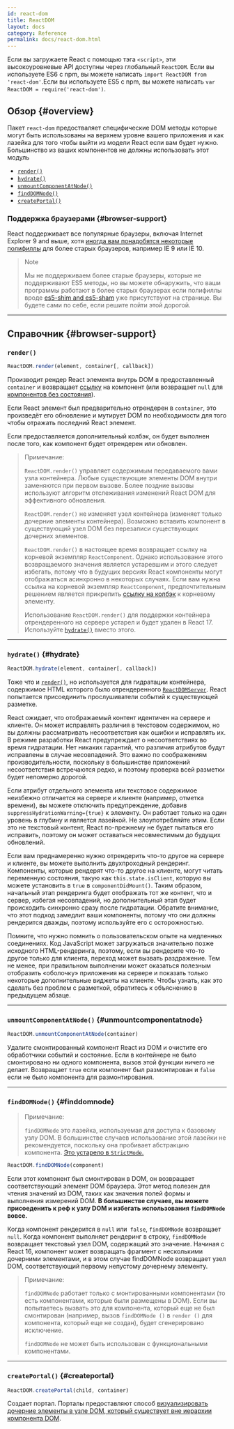 ```yaml
---
id: react-dom
title: ReactDOM
layout: docs
category: Reference
permalink: docs/react-dom.html
---
```


Если вы загружаете React с помощью тэга `<script>`, эти высокоуровневые API доступны через глобальный `ReactDOM`. Если вы используете ES6 с npm, вы можете написать `import ReactDOM from 'react-dom'`.Если вы используете ES5 с npm, вы можете написать `var ReactDOM = require('react-dom')`.

## Обзор {#overview}

Пакет `react-dom` предостваляет специфические DOM методы которые могут быть использованы на верхнем уровне вашего приложения и как лазейка для того чтобы выйти из модели React если вам будет нужно. Большинство из ваших компонентов не должны использовать этот модуль

- [`render()`](#render)
- [`hydrate()`](#hydrate)
- [`unmountComponentAtNode()`](#unmountcomponentatnode)
- [`findDOMNode()`](#finddomnode)
- [`createPortal()`](#createportal)

### Поддержка браузерами {#browser-support}

React поддерживает все популярные браузеры, включая Internet Explorer 9 and выше, хотя [иногда вам понадобятся некоторые полифиллы](/docs/javascript-environment-requirements.html) для более старых браузеров, например IE 9 или IE 10.

> Note
>
> Мы не поддерживаем более старые браузеры, которые не поддерживают ES5 методы, но вы можете обнаружить, что ваши программы работают в более старых браузерах если полифиллы вроде [es5-shim and es5-sham](https://github.com/es-shims/es5-shim) уже присутствуют на странице. Вы будете сами по себе, если решите пойти этой дорогой.

* * *

## Справочник {#browser-support}

### `render()`

```javascript
ReactDOM.render(element, container[, callback])
```

Производит рендер React элемента внутрь DOM в предоставленный `container` и возвращает [ссылку](/docs/more-about-refs.html) на компонент (или возвращает `null` для [компонентов без состояния](/docs/components-and-props.html#functional-and-class-components)).

Если React элемент был предварительно отрендерен в `container`, это произведёт его обновление и мутирует DOM по необходимости для того чтобы отражать последний React элемент.

Если предоставляется дополнительный колбэк, он будет выполнен после того, как компонент будет отрендерен или обновлен.

> Примечание:
>
> `ReactDOM.render()` управляет содержимым передаваемого вами узла контейнера. Любые существующие элементы DOM внутри заменяются при первом вызове. Более поздние вызовы используют алгоритм отслеживания изменений React DOM для эффективного обновления.
>
> `ReactDOM.render()` не изменяет узел контейнера (изменяет только дочерние элементы контейнера). Возможно вставить компонент в существующий узел DOM без перезаписи существующих дочерних элементов.
>
> `ReactDOM.render()` в настоящее время возвращает ссылку на корневой экземпляр `ReactComponent`. Однако использование этого возвращаемого значения является устаревшим
> и этого следует избегать, потому что в будущих версиях React компоненты могут отображаться асинхронно в некоторых случаях. Если вам нужна ссылка на корневой экземпляр `ReactComponent`, предпочтительным решением является прикрепить
> [ссылку на колбэк](/docs/more-about-refs.html#the-ref-callback-attribute) к корневому элементу.
>
> Использование `ReactDOM.render()` для поддержки контейнера отрендеренного на сервере устарел и будет удален в React 17. Используйте [`hydrate()`](#hydrate) вместо этого.

* * *

### `hydrate()` {#hydrate}

```javascript
ReactDOM.hydrate(element, container[, callback])
```

Тоже что и [`render()`](#render), но используется для гидратации контейнера, содержимое HTML которого было отрендеренного [`ReactDOMServer`](/docs/react-dom-server.html). React попытается присоединить прослушиватели событий к существующей разметке.

React ожидает, что отображаемый контент идентичен на сервере и клиенте. Он может исправлять различия в текстовом содержимом, но вы должны рассматривать несоответствия как ошибки и исправлять их. В режиме разработки React предупреждает о несоответствиях во время гидратации. Нет никаких гарантий, что различия атрибутов будут исправлены в случае несовпадений. Это важно по соображениям производительности, поскольку в большинстве приложений несоответствия встречаются редко, и поэтому проверка всей разметки будет непомерно дорогой.

Если атрибут отдельного элемента или текстовое содержимое неизбежно отличается на сервере и клиенте (например, отметка времени), вы можете отключить предупреждение, добавив `suppressHydrationWarning={true}` к элементу. Он работает только на один уровень в глубину и является лазейкой. Не злоупотребляйте этим. Если это не текстовый контент, React по-прежнему не будет пытаться его исправить, поэтому он может оставаться несовместимым до будущих обновлений.

Если вам преднамеренно нужно отрендерить что-то другое на сервере и клиенте, вы можете выполнить двухпроходный рендеринг. Компоненты, которые рендерят что-то другое на клиенте, могут читать переменную состояния, такую как `this.state.isClient`, которую вы можете установить в `true` в `componentDidMount()`. Таким образом, начальный этап рендеринга будет отображать тот же контент, что и сервер, избегая несовпадений, но дополнительный этап будет происходить синхронно сразу после гидратации. Обратите внимание, что этот подход замедлит ваши компоненты, потому что они должны рендерится дважды, поэтому используйте его с осторожностью.

Помните, что нужно помнить о пользовательском опыте на медленных соединениях. Код JavaScript может загружаться значительно позже исходного HTML-рендеринга, поэтому, если вы рендерите что-то другое только для клиента, переход может вызвать раздражение. Тем не менее, при правильном выполнении может оказаться полезным отобразить «оболочку» приложения на сервере и показать только некоторые дополнительные виджеты на клиенте. Чтобы узнать, как это сделать без проблем с разметкой, обратитесь к объяснению в предыдущем абзаце.

* * *

### `unmountComponentAtNode()` {#unmountcomponentatnode}

```javascript
ReactDOM.unmountComponentAtNode(container)
```

Удалите смонтированный компонент React из DOM и очистите его обработчики событий и состояние. Если в контейнере не было смонтировано ни одного компонента, вызов этой функции ничего не делает. Возвращает `true` если компонент был размонтирован и `false` если не было компонента для размонтирования.
* * *

### `findDOMNode()`  {#finddomnode}

> Примечание:
>
> `findDOMNode` это лазейка, используемая для доступа к базовому узлу DOM. В большинстве случаев использование этой лазейки не рекомендуется, поскольку она пробивает абстракцию компонента. [Это устарело в `StrictMode`.](/docs/strict-mode.html#warning-about-deprecated-finddomnode-usage)

```javascript
ReactDOM.findDOMNode(component)
```
Если этот компонент был смонтирован в DOM, он возвращает соответствующий элемент DOM браузера. Этот метод полезен для чтения значений из DOM, таких как значения полей формы и выполнения измерений DOM. **В большинстве случаев, вы можете присоеденить к реф к узлу DOM и избегать использования `findDOMNode` вовсе.**

Когда компонент рендерится в `null` или` false`, `findDOMNode` возвращает` null`. Когда компонент выполняет рендеринг в строку, `findDOMNode` возвращает текстовый узел DOM, содержащий это значение. Начиная с React 16, компонент может возвращать фрагмент с несколькими дочерними элементами, и в этом случае findDOMNode возвращает узел DOM, соответствующий первому непустому дочернему элементу.

> Примечание:
>
> `findDOMNode` работает только с монтированными компонентами (то есть компонентами, которые были размещены в DOM). Если вы попытаетесь вызвать это для компонента, который еще не был смонтирован (например, вызов `findDOMNode ()` в `render ()` для компонента, который еще не создан), будет сгенерировано исключение.
>
> `findDOMNode` не может быть использован с функциональными компонентами.

* * *

### `createPortal()` {#createportal}

```javascript
ReactDOM.createPortal(child, container)
```

Создает портал. Порталы предоставляют способ [визуализировать дочерние элементы в узле DOM, который существует вне иерархии компонента DOM](/docs/portals.html).
